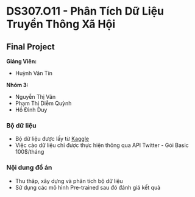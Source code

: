 # DS307.O11 - Phân Tích Dữ Liệu Truyền Thông Xã Hội

## Final Project

**Giảng Viên:** 
- Huỳnh Văn Tín


**Nhóm 3:**
- Nguyễn Thị Vân 
- Phạm Thị Diễm Quỳnh
- Hồ Đình Duy


### Bộ dữ liệu
- Bộ dữ liệu được lấy từ [Kaggle](https://www.kaggle.com/datasets/gpreda/elon-musk-tweets)
- Việc cào dữ liệu chỉ được thực hiện thông qua API Twitter - Gói Basic 100$/tháng
  
### Nội dung đồ án

- Thu thâp, xây dựng và phân tích bộ dữ liệu
- Sử dụng các mô hình Pre-trained sau đó đánh giá kết quả

